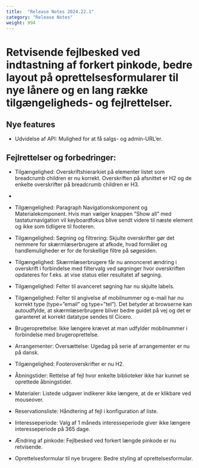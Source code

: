 ```yaml
---
title:  "Release Notes 2024.22.1"
category: "Release Notes"
weight: 994
---
```


# Retvisende fejlbesked ved indtastning af forkert pinkode, bedre layout på oprettelsesformularer til nye lånere og en lang række tilgængeligheds- og fejlrettelser. 

## Nye features

- Udvidelse af API: Mulighed for at få salgs- og admin-URL’er.  


## Fejlrettelser og forbedringer:

- Tilgængelighed: Overskriftshierarkiet på elementer listet som breadcrumb children er nu korrekt. Overskriften på afsnittet er H2 og de enkelte overskrifter på breadcrumb children er H3.
- 
- Tilgængelighed: Paragraph Navigationskomponent og Materialekomponent. Hvis man vælger knappen ”Show all” med tastaturnavigation vil keyboardfokus blive sendt videre til næste element og ikke som tidligere til footeren.

- Tilgængelighed: Søgning og filtrering: Skjulte overskrifter gør det nemmere for skærmlæserbrugere at afkode, hvad formålet og handlemuligheder er for de forskellige filtre på søgesiden.
  
- Tilgængelighed: Skærmlæserbrugere får nu annonceret ændring i overskrift i forbindelse med filtervalg ved søgninger hvor overskriften opdateres for f.eks. at vise status eller resultatet af søgning.
  
- Tilgængelighed: Felter til avanceret søgning har nu skjulte labels.
  
- Tilgængelighed: Felter til angivelse af mobilnummer og e-mail har nu korrekt type (type=”email” og type=”tel”). Det betyder at browserne kan autoudfylde, at skærmlæserbrugere bliver bedre guidet på vej og det er garanteret at korrekt datatype sendes til Cicero.

- Brugeroprettelse: Ikke længere krævet at man udfylder mobilnummer i forbindelse med brugeroprettelse.
  
- Arrangementer: Oversættelse: Ugedag på serie af arrangementer er nu på dansk.
  
- Tilgængelighed: Footeroverskrifter er nu H2.
  
- Åbningstider: Rettelse af fejl hvor enkelte biblioteker ikke har kunnet se oprettede åbningstider.

- Materialer: Listede udgaver indikerer ikke længere, at de er klikbare ved mouseover.
  
- Reservationsliste: Håndtering af fejl i konfiguration af liste.

- Interesseperiode: Valg af 1 måneds interesseperiode giver ikke længere interesseperiode på 365 dage.

- Ændring af pinkode: Fejlbesked ved forkert længde pinkode er nu retvisende.

- Oprettelsesformular til nye brugere: Bedre styling af oprettelsesformular. 
